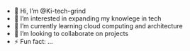 - 👋 Hi, I’m @Ki-tech-grind
- 👀 I’m interested in expanding my knowlege in tech
- 🌱 I’m currently learning cloud computing and architecture 
- 💭 I’m looking to collaborate on projects
- ⚡ Fun fact: ...

<!---
Ki-tech-grind/Ki-tech-grind is a ✨ special ✨ repository because its `README.md` (this file) appears on your GitHub profile.
You can click the Preview link to take a look at your changes.
--->
